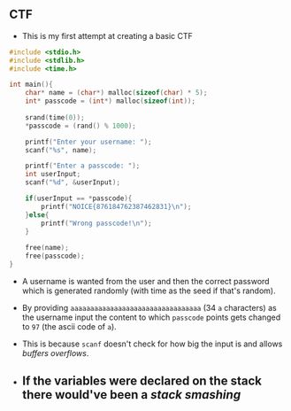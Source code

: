 ## CTF
- This is my first attempt at creating a basic CTF

```c
#include <stdio.h>
#include <stdlib.h>
#include <time.h>

int main(){
	char* name = (char*) malloc(sizeof(char) * 5);
	int* passcode = (int*) malloc(sizeof(int));
	
	srand(time(0));
	*passcode = (rand() % 1000);

	printf("Enter your username: ");
	scanf("%s", name);

	printf("Enter a passcode: ");
	int userInput;
	scanf("%d", &userInput);

	if(userInput == *passcode){
		printf("NOICE{876184762387462831}\n");
	}else{
		printf("Wrong passcode!\n");
	}
	
	free(name);
	free(passcode);	
}
```
- A username is wanted from the user and then the correct password which is generated randomly (with time as the seed if that's random).
- By providing `aaaaaaaaaaaaaaaaaaaaaaaaaaaaaaaaa` (34 `a` characters) as the username input the content to which `passcode` points gets changed to `97` (the ascii code of `a`).
- This is because `scanf` doesn't check for how big the input is and allows *buffers overflows*.

- If the variables were declared on the stack there would've been a *stack smashing*
	- 